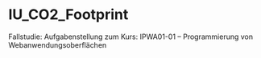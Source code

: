 # IU_CO2_Footprint
Fallstudie: Aufgabenstellung zum Kurs: IPWA01-01 – Programmierung von Webanwendungsoberflächen
